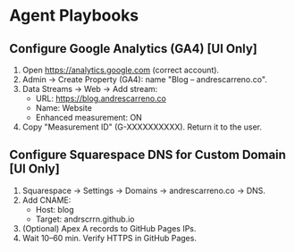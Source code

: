 # Agent Playbooks

## Configure Google Analytics (GA4) [UI Only]
1. Open https://analytics.google.com (correct account).
2. Admin → Create Property (GA4): name "Blog – andrescarreno.co".
3. Data Streams → Web → Add stream:
   - URL: https://blog.andrescarreno.co
   - Name: Website
   - Enhanced measurement: ON
4. Copy "Measurement ID" (G-XXXXXXXXXX). Return it to the user.

## Configure Squarespace DNS for Custom Domain [UI Only]
1. Squarespace → Settings → Domains → andrescarreno.co → DNS.
2. Add CNAME:
   - Host: blog
   - Target: andrscrrn.github.io
3. (Optional) Apex A records to GitHub Pages IPs.
4. Wait 10–60 min. Verify HTTPS in GitHub Pages.
